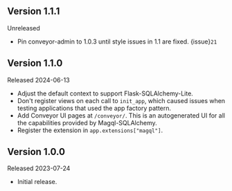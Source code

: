 ## Version 1.1.1

Unreleased

-   Pin conveyor-admin to 1.0.3 until style issues in 1.1 are fixed. {issue}`21`


## Version 1.1.0

Released 2024-06-13

-   Adjust the default context to support Flask-SQLAlchemy-Lite.
-   Don't register views on each call to `init_app`, which caused issues when
    testing applications that used the app factory pattern.
-   Add Conveyor UI pages at `/conveyor/`. This is an autogenerated UI for all
    the capabilities provided by Magql-SQLAlchemy.
-   Register the extension in `app.extensions["magql"]`.


## Version 1.0.0

Released 2023-07-24

-   Initial release.
